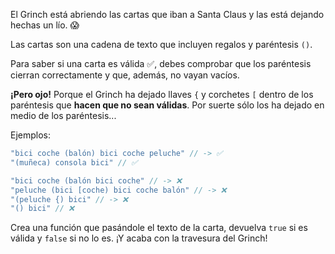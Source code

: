 El Grinch está abriendo las cartas que iban a Santa Claus y las está dejando hechas un lío. 😱

Las cartas son una cadena de texto que incluyen regalos y paréntesis `()`.

Para saber si una carta es válida ✅, debes comprobar que los paréntesis cierran correctamente y que, además, no vayan vacíos.

**¡Pero ojo!** Porque el Grinch ha dejado llaves `{` y corchetes `[` dentro de los paréntesis que **hacen que no sean válidas**. Por suerte sólo los ha dejado en medio de los paréntesis...

Ejemplos:

```js
"bici coche (balón) bici coche peluche" // -> ✅
"(muñeca) consola bici" // ✅

"bici coche (balón bici coche" // -> ❌
"peluche (bici [coche) bici coche balón" // -> ❌
"(peluche {) bici" // -> ❌
"() bici" // ❌
```
      
Crea una función que pasándole el texto de la carta, devuelva `true` si es válida y `false` si no lo es. ¡Y acaba con la travesura del Grinch!